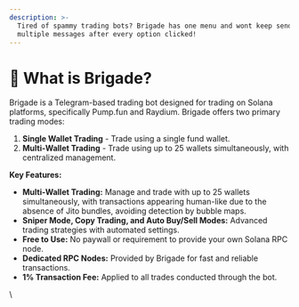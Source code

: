 ```yaml
---
description: >-
  Tired of spammy trading bots? Brigade has one menu and wont keep sending you
  multiple messages after every option clicked!
---
```


# 🤖 What is Brigade?

Brigade is a Telegram-based trading bot designed for trading on Solana platforms, specifically Pump.fun and Raydium. Brigade offers two primary trading modes:

1. **Single Wallet Trading** - Trade using a single fund wallet.
2. **Multi-Wallet Trading** - Trade using up to 25 wallets simultaneously, with centralized management.

**Key Features:**

* **Multi-Wallet Trading:** Manage and trade with up to 25 wallets simultaneously, with transactions appearing human-like due to the absence of Jito bundles, avoiding detection by bubble maps.
* **Sniper Mode, Copy Trading, and Auto Buy/Sell Modes:** Advanced trading strategies with automated settings.
* **Free to Use:** No paywall or requirement to provide your own Solana RPC node.
* **Dedicated RPC Nodes:** Provided by Brigade for fast and reliable transactions.
* **1% Transaction Fee:** Applied to all trades conducted through the bot.



\


